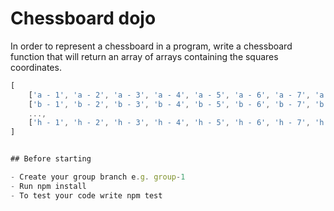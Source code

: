# Chessboard dojo

In order to represent a chessboard in a program, write a chessboard function that will return an array of arrays containing the squares coordinates.

```javascript
[
    ['a - 1', 'a - 2', 'a - 3', 'a - 4', 'a - 5', 'a - 6', 'a - 7', 'a - 8'],
    ['b - 1', 'b - 2', 'b - 3', 'b - 4', 'b - 5', 'b - 6', 'b - 7', 'b - 8'],
    ...,
    ['h - 1', 'h - 2', 'h - 3', 'h - 4', 'h - 5', 'h - 6', 'h - 7', 'h - 8'],
]


## Before starting

- Create your group branch e.g. group-1
- Run npm install
- To test your code write npm test
